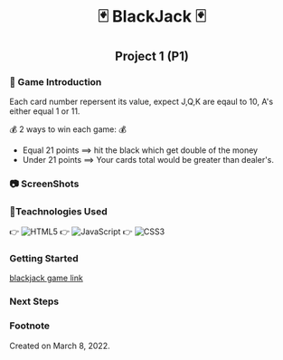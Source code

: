 <div align="center">

#  :black_joker: BlackJack  :black_joker:
## Project 1  (P1) 

</div>

### :memo: Game Introduction  
Each card number repersent its value, expect J,Q,K are eqaul to 10, A's either equal 1 or 11.

:moneybag: 2 ways to win each game: :moneybag: 
* Equal 21 points ==> hit the black which get double of the money
* Under 21 points ==> Your cards total would be greater than dealer's. 


### :camera: ScreenShots

### :wrench:Teachnologies Used
:point_right: ![HTML5](https://img.shields.io/badge/-HTML5-333?style=flat&logo=html5)
:point_right: ![JavaScript](https://img.shields.io/badge/-JavaScript-333?style=flat&logo=javascript) 
:point_right: ![CSS3](https://img.shields.io/badge/-CSS-333?style=flat&logo=css3)
### Getting Started
[blackjack game link](https://www.example.com)
### Next Steps


### Footnote
Created on March 8, 2022.


